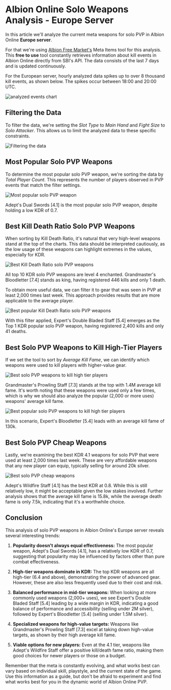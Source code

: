 <!--
title: "Albion Online Solo Weapons Analysis - Europe"
summary: "An analysis of the current meta solo weapons in the Albion Online European Server."
author: "Albion Free Market"
date: "2024-07-23"
category: "article"
tags: ["meta", "solo"]
-->

# Albion Online Solo Weapons Analysis - Europe Server

In this article we'll analyze the current meta weapons for solo PVP in Albion Online **Europe server**.

For that we're using [Albion Free Market's](www.albionfreemarket.com) Meta Items tool for this analysis. This **free to use** tool constantly retrieves information about kill events in Albion Online directly from SBI's API. The data consists of the last 7 days and is updated continuously.

For the European server, hourly analyzed data spikes up to over 8 thousand kill events, as shown below. The spikes occur between 18:00 and 20:00 UTC.

![analyzed events chart](https://raw.githubusercontent.com/JPCodeCraft/AlbionFreeMarketTutorials/main/articles/metaItems/20240723-top-solo-europe/image.png)

## Filtering the Data

To filter the data, we're setting the _Slot Type_ to _Main Hand_ and _Fight Size_ to _Solo Attacker_. This allows us to limit the analyzed data to these specific constraints.

![Filtering the data](https://raw.githubusercontent.com/JPCodeCraft/AlbionFreeMarketTutorials/main/articles/metaItems/20240723-top-solo-europe/image-2.png)

## Most Popular Solo PVP Weapons

To determine the most popular solo PVP weapon, we're sorting the data by _Total Player Count_. This represents the number of players observed in PVP events that match the filter settings.

![Most popular solo PVP weapon](https://raw.githubusercontent.com/JPCodeCraft/AlbionFreeMarketTutorials/main/articles/metaItems/20240723-top-solo-europe/image-1.png)

Adept's Dual Swords [4.1] is the most popular solo PVP weapon, despite holding a low KDR of 0.7.

## Best Kill Death Ratio Solo PVP Weapons

When sorting by Kill Death Ratio, it's natural that very high-level weapons stand at the top of the charts. This data should be interpreted cautiously, as the low usage of these weapons can highlight extremes in the values, especially for KDR.

![Best Kill Death Ratio solo PVP weapons](https://raw.githubusercontent.com/JPCodeCraft/AlbionFreeMarketTutorials/main/articles/metaItems/20240723-top-solo-europe/image-3.png)

All top 10 KDR solo PVP weapons are level 4 enchanted. Grandmaster's Bloodletter [7.4] stands as king, having registered 446 kills and only 1 death.

To obtain more useful data, we can filter it to gear that was seen in PVP at least 2,000 times last week. This approach provides results that are more applicable to the average player.

![Best popular Kill Death Ratio solo PVP weapons](https://raw.githubusercontent.com/JPCodeCraft/AlbionFreeMarketTutorials/main/articles/metaItems/20240723-top-solo-europe/image-4.png)

With this filter applied, Expert's Double Bladed Staff [5.4] emerges as the Top 1 KDR popular solo PVP weapon, having registered 2,400 kills and only 41 deaths.

## Best Solo PVP Weapons to Kill High-Tier Players

If we set the tool to sort by _Average Kill Fame_, we can identify which weapons were used to kill players with higher-value gear.

![Best solo PVP weapons to kill high tier players](https://raw.githubusercontent.com/JPCodeCraft/AlbionFreeMarketTutorials/main/articles/metaItems/20240723-top-solo-europe/image-5.png)

Grandmaster's Prowling Staff [7.3] stands at the top with 1.4M average kill fame. It's worth noting that these weapons were used only a few times, which is why we should also analyze the popular (2,000 or more uses) weapons' average kill fame.

![Best popular solo PVP weapons to kill high tier players](https://raw.githubusercontent.com/JPCodeCraft/AlbionFreeMarketTutorials/main/articles/metaItems/20240723-top-solo-europe/image-6.png)

In this scenario, Expert's Bloodletter [5.4] leads with an average kill fame of 130k.

## Best Solo PVP Cheap Weapons

Lastly, we're examining the best KDR 4.1 weapons for solo PVP that were used at least 2,000 times last week. These are very affordable weapons that any new player can equip, typically selling for around 20k silver.

![Best solo PVP cheap weapons](https://raw.githubusercontent.com/JPCodeCraft/AlbionFreeMarketTutorials/main/articles/metaItems/20240723-top-solo-europe/image-7.png)

Adept's Wildfire Staff [4.1] has the best KDR at 0.8. While this is still relatively low, it might be acceptable given the low stakes involved. Further analysis shows that the average kill fame is 15.8k, while the average death fame is only 7.5k, indicating that it's a worthwhile choice.

## Conclusion

This analysis of solo PVP weapons in Albion Online's Europe server reveals several interesting trends:

1. **Popularity doesn't always equal effectiveness:** The most popular weapon, Adept's Dual Swords [4.1], has a relatively low KDR of 0.7, suggesting that popularity may be influenced by factors other than pure combat effectiveness.

2. **High-tier weapons dominate in KDR:** The top KDR weapons are all high-tier (6.4 and above), demonstrating the power of advanced gear. However, these are also less frequently used due to their cost and risk.

3. **Balanced performance in mid-tier weapons:** When looking at more commonly used weapons (2,000+ uses), we see Expert's Double Bladed Staff [5.4] leading by a wide margin in KDR, indicating a good balance of performance and accessibility (selling under 2M silver), followed by Expert's Bloodletter [5.4] (selling under 1.5M silver). 

4. **Specialized weapons for high-value targets:** Weapons like Grandmaster's Prowling Staff [7.3] excel at taking down high-value targets, as shown by their high average kill fame.

5. **Viable options for new players:** Even at the 4.1 tier, weapons like Adept's Wildfire Staff offer a positive kill/death fame ratio, making them good choices for newer players or those on a budget.

Remember that the meta is constantly evolving, and what works best can vary based on individual skill, playstyle, and the current state of the game. Use this information as a guide, but don't be afraid to experiment and find what works best for you in the dynamic world of Albion Online PVP.